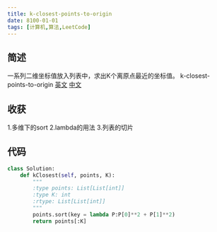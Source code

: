 ```yaml
---
title: k-closest-points-to-origin
date: 8100-01-01
tags: [计算机,算法,LeetCode]
---
```

## 简述
一系列二维坐标值放入列表中，求出K个离原点最近的坐标值。
k-closest-points-to-origin [英文](https://leetcode.com/problems/k-closest-points-to-origin/) [中文](https://leetcode-cn.com/problems/k-closest-points-to-origin/)
## 收获
1.多维下的sort
2.lambda的用法
3.列表的切片
<!-- more -->

## 代码
```py
class Solution:
    def kClosest(self, points, K):
        """
        :type points: List[List[int]]
        :type K: int
        :rtype: List[List[int]]
        """
        points.sort(key = lambda P:P[0]**2 + P[1]**2)
        return points[:K]
```
